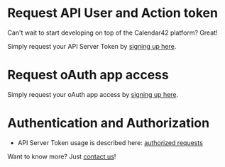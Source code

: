 # Request API User and Action token

Can't wait to start developing on top of the Calendar42 platform? Great!

Simply request your API Server Token by [signing up here](https://app.moonclerk.com/pay/897n1wkysjb).

# Request oAuth app access

Simply request your oAuth app access by [signing up here](https://app.moonclerk.com/pay/897n1wkysjb). 

# Authentication and Authorization

* API Server Token usage is described here: [authorized requests](/rest-api/authorization/)

Want to know more? Just [contact us](http://site.calendar42.com/)!
